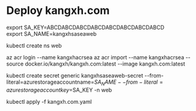 # Deploy kangxh.com 

export SA_KEY=ABCDABCDABCDABCDABCDABCDABCDABCD  
export SA_NAME=kangxhsaseaweb

kubectl create ns web

az acr login --name kangxhacrsea
az acr import --name kangxhacrsea --source docker.io/kangxh/kangxh.com:latest --image kangxh.com:latest

kubectl create secret generic kangxhsaseaweb-secret --from-literal=azurestorageaccountname=$SA_NAME --from-literal=azurestorageaccountkey=$SA_KEY -n web

kubectl apply -f kangxh.com.yaml

